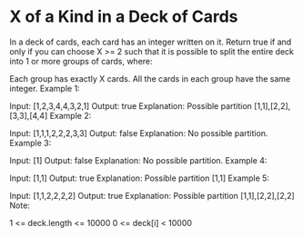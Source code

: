 # X of a Kind in a Deck of Cards

In a deck of cards, each card has an integer written on it.
Return true if and only if you can choose X >= 2 such that it is possible to split the entire deck into 1 or more groups of cards, where:

Each group has exactly X cards.
All the cards in each group have the same integer.
Example 1:

Input: [1,2,3,4,4,3,2,1]
Output: true
Explanation: Possible partition [1,1],[2,2],[3,3],[4,4]
Example 2:

Input: [1,1,1,2,2,2,3,3]
Output: false Explanation: No possible partition.
Example 3:

Input: [1]
Output: false Explanation: No possible partition.
Example 4:

Input: [1,1]
Output: true Explanation: Possible partition [1,1]
Example 5:

Input: [1,1,2,2,2,2]
Output: true Explanation: Possible partition [1,1],[2,2],[2,2]
Note:

1 <= deck.length <= 10000
0 <= deck[i] < 10000
